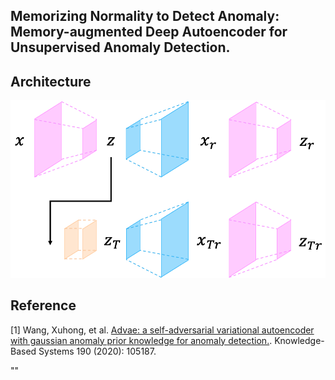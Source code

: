 ## Memorizing Normality to Detect Anomaly: Memory-augmented Deep Autoencoder for Unsupervised Anomaly Detection.


## Architecture
![img](./imgs/advae.png)


## Reference
[1] Wang, Xuhong, et al. <a href="https://www.sciencedirect.com/science/article/pii/S0950705119305283">Advae: a self-adversarial variational autoencoder with gaussian anomaly prior knowledge for anomaly detection.</a>. Knowledge-Based Systems 190 (2020): 105187.

 "" 